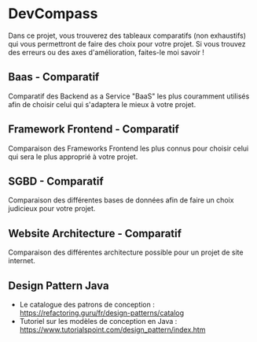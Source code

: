# DevCompass
Dans ce projet, vous trouverez des tableaux comparatifs (non exhaustifs) qui vous permettront de faire des choix pour votre projet.
Si vous trouvez des erreurs ou des axes d'amélioration, faites-le moi savoir !


## Baas - Comparatif
Comparatif des Backend as a Service "BaaS" les plus couramment utilisés afin de choisir celui qui s'adaptera le mieux à votre projet.


## Framework Frontend - Comparatif
Comparaison des Frameworks Frontend les plus connus pour choisir celui qui sera le plus approprié à votre projet.


## SGBD - Comparatif
Comparaison des différentes bases de données afin de faire un choix judicieux pour votre projet.


## Website Architecture - Comparatif
Comparaison des différentes architecture possible pour un projet de site internet.


## Design Pattern Java
- Le catalogue des patrons de conception         : https://refactoring.guru/fr/design-patterns/catalog
- Tutoriel sur les modèles de conception en Java : https://www.tutorialspoint.com/design_pattern/index.htm
